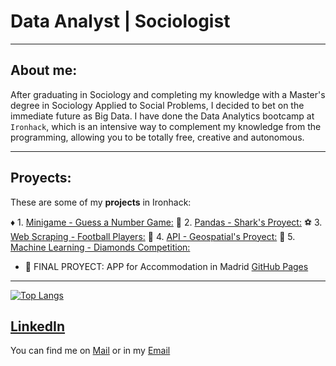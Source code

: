# Data Analyst | Sociologist

----

## About me:

After graduating in Sociology and completing my knowledge with a Master's degree in Sociology Applied to Social Problems, I decided to bet on the immediate future as Big Data. I have done the Data Analytics bootcamp at `Ironhack`, which is an intensive way to complement my knowledge from the programming, allowing you to be totally free, creative and autonomous.

-----

## Proyects:

These are some of my **projects** in Ironhack:


:diamonds: 1. [Minigame - Guess a Number Game:](https://github.com/Gon41/1-Minigame-Guess-a-Number-Game)
:dolphin: 2. [Pandas - Shark's Proyect:](https://github.com/Gon41/2-Pandas-Proyect-Sharks)
:soccer: 3. [Web Scraping - Football Players:](https://github.com/Gon41/3-Pipelines-Web-Scraping-Football-Players)
:satellite: 4. [API - Geospatial's Proyect:](https://github.com/Gon41/4-Geospatial-Project)
:gem: 5. [Machine Learning - Diamonds Competition:](https://github.com/Gon41/5-Diamonds-Competition-Machine-Learning)




- :house_with_garden: FINAL PROYECT: APP for Accommodation in Madrid [GitHub Pages](https://github.com/Gon41/FINAL-PROYECT-APP-for-Accommodation-in-Madrid)




-----


[![Top Langs](https://github-readme-stats.vercel.app/api/top-langs/?username=Gon41&layout=compact)](https://github.com/Gon41/github-readme-stats)



[LinkedIn](https://sensorstechforum.com/wp-content/uploads/2018/04/linkedin-logo-sensorstechforum-300x300.png)
---

You can find me on [Mail](https://www.linkedin.com/in/gonzaloarroyotomas/) or in my [Email](arroyogonzalo41@gmail.com)


<!--
**Gon41/Gon41** is a ✨ _special_ ✨ repository because its `README.md` (this file) appears on your GitHub profile.

Here are some ideas to get you started:

- 🔭 I’m currently working on ...
- 🌱 I’m currently learning ...
- 👯 I’m looking to collaborate on ...
- 🤔 I’m looking for help with ...
- 💬 Ask me about ...
- 📫 How to reach me: ...
- 😄 Pronouns: ...
- ⚡ Fun fact: ...
-->
